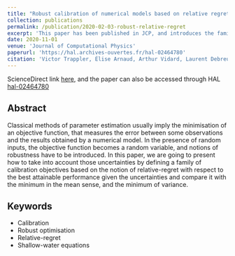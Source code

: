 ```yaml
---
title: "Robust calibration of numerical models based on relative regret "
collection: publications
permalink: /publication/2020-02-03-robust-relative-regret
excerpt: 'This paper has been published in JCP, and introduces the family of relative-regret estimators'
date: 2020-11-01
venue: 'Journal of Computational Physics'
paperurl: 'https://hal.archives-ouvertes.fr/hal-02464780'
citation: 'Victor Trappler, Élise Arnaud, Arthur Vidard, Laurent Debreu. Robust calibration of numerical models based on relative regret. 2020'
---
```


ScienceDirect link [here](https://doi.org/10.1016/j.jcp.2020.109952), and the paper can also be accessed through HAL [hal-02464780](https://hal.archives-ouvertes.fr/hal-02464780
)

## Abstract
Classical methods of parameter estimation usually imply the minimisation of an objective function, that measures the error between some observations and the results obtained by a numerical model. In the presence of random inputs, the objective function becomes a random variable, and notions of robustness have to be introduced. In this paper, we are going to present how to take into account those uncertainties by defining a family of calibration objectives based on the notion of relative-regret with respect to the best attainable performance given the uncertainties and compare it with the minimum in the mean sense, and the minimum of variance. 

## Keywords
+ Calibration
+ Robust optimisation
+ Relative-regret
+ Shallow-water equations

